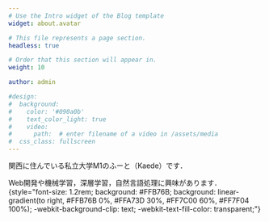 ```yaml
---
# Use the Intro widget of the Blog template
widget: about.avatar

# This file represents a page section.
headless: true

# Order that this section will appear in.
weight: 10

author: admin

#design:
#  background:
#    color: '#090a0b'
#    text_color_light: true
#    video:
#      path:  # enter filename of a video in /assets/media
#  css_class: fullscreen
---
```


<!--👋 Hi, there! I'm **Alice**, a machine learning researcher at Netflix.-->
関西に住んでいる私立大学M1のふーと（Kaede）です．

Web開発や機械学習，深層学習，自然言語処理に興味があります．
{style="font-size: 1.2rem; background: #FFB76B; background: linear-gradient(to right, #FFB76B 0%, #FFA73D 30%, #FF7C00 60%, #FF7F04 100%); -webkit-background-clip: text; -webkit-text-fill-color: transparent;"}

<!--Check out my [resumé](/about/) and portfolio below 😍-->
